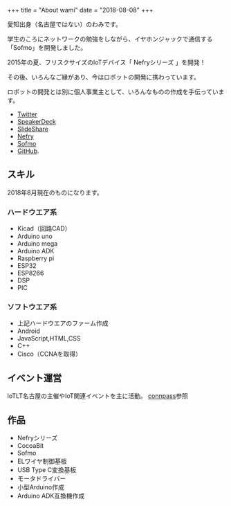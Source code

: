 +++
title = "About wami"
date = "2018-08-08"
+++

愛知出身（名古屋ではない）のわみです。

学生のころにネットワークの勉強をしながら、イヤホンジャックで通信する「Sofmo」を開発しました。

2015年の夏、フリスクサイズのIoTデバイス「 Nefryシリーズ 」を開発！

その後、いろんなご縁があり、今はロボットの開発に携わっています。

ロボットの開発とは別に個人事業主として、いろんなものの作成を手伝っています。

* [Twitter](https://twitter.com/wamisnet)
* [SpeakerDeck](https://speakerdeck.com/wamisnet)
* [SlideShare](https://www.slideshare.net/wamisnet)
* [Nefry](http://nefry.studio/)
* [Sofmo](https://sofmo.pw/)
* [GitHub](https://github.com/wamisnet).

## スキル

2018年8月現在のものになります。

### ハードウエア系

* Kicad（回路CAD）
* Arduino uno
* Arduino mega
* Arduino ADK
* Raspberry pi
* ESP32
* ESP8266
* DSP
* PIC
<!--dsPIC33-->

### ソフトウエア系

* 上記ハードウエアのファーム作成
* Android
* JavaScript,HTML,CSS
* C++
* Cisco（CCNAを取得）

## イベント運営

IoTLT名古屋の主催やIoT関連イベントを主に活動。
[connpass](https://connpass.com/user/wamisnet/open/?page=1)参照

## 作品

* Nefryシリーズ
* CocoaBit
* Sofmo
* ELワイヤ制御基板
* USB Type C変換基板
* モータドライバー
* 小型Arduino作成
* Arduino ADK互換機作成

